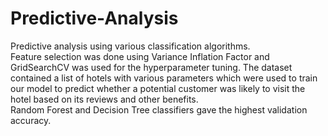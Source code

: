 # Predictive-Analysis
Predictive analysis using various classification algorithms.<br>
Feature selection was done using Variance Inflation Factor and GridSearchCV was used for the hyperparameter tuning.
The dataset contained a list of hotels with various parameters which were used to train our model to predict whether a potential customer was likely to visit the hotel based on its reviews and other benefits.<br>Random Forest and Decision Tree classifiers gave the highest validation accuracy.
